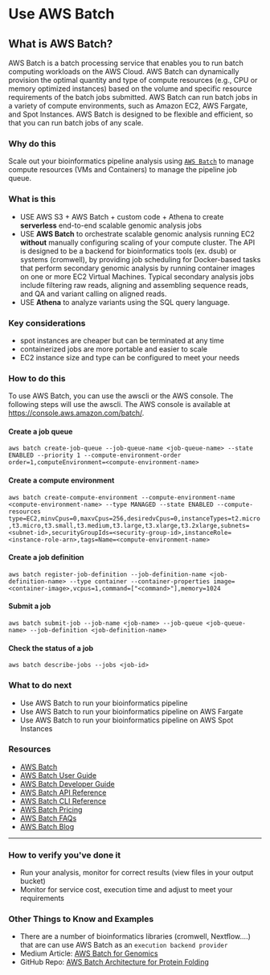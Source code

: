 # Use AWS Batch

## What is AWS Batch? 
AWS Batch is a batch processing service that enables you to run batch computing workloads on the AWS Cloud. AWS Batch can dynamically provision the optimal quantity and type of compute resources (e.g., CPU or memory optimized instances) based on the volume and specific resource requirements of the batch jobs submitted.  AWS Batch can run batch jobs in a variety of compute environments, such as Amazon EC2, AWS Fargate, and Spot Instances. AWS Batch is designed to be flexible and efficient, so that you can run batch jobs of any scale.

### Why do this
Scale out your bioinformatics pipeline analysis using [`AWS Batch`](https://aws.amazon.com/batch/) to manage compute resources (VMs and Containers) to manage the pipeline job queue.
### What is this
- USE AWS S3 + AWS Batch + custom code + Athena to create **serverless** end-to-end scalable genomic analysis jobs
- USE **AWS Batch** to orchestrate scalable genomic analysis running EC2 **without** manually configuring scaling of your compute cluster. The API is designed to be a backend for bioinformatics tools (ex. dsub) or systems (cromwell), by providing job scheduling for Docker-based tasks that perform secondary genomic analysis by running container images on one or more EC2 Virtual Machines. Typical secondary analysis jobs include filtering raw reads, aligning and assembling sequence reads, and QA and variant calling on aligned reads.
- USE **Athena** to analyze variants using the SQL query language.

### Key considerations
- spot instances are cheaper but can be terminated at any time
- containerized jobs are more portable and easier to scale
- EC2 instance size and type can be configured to meet your needs

### How to do this

To use AWS Batch, you can use the awscli or the AWS console. The following steps will use the awscli.  The AWS console is available at https://console.aws.amazon.com/batch/.

#### Create a job queue
`aws batch create-job-queue --job-queue-name <job-queue-name> --state ENABLED --priority 1 --compute-environment-order order=1,computeEnvironment=<compute-environment-name>`

#### Create a compute environment
`aws batch create-compute-environment --compute-environment-name <compute-environment-name> --type MANAGED --state ENABLED --compute-resources type=EC2,minvCpus=0,maxvCpus=256,desiredvCpus=0,instanceTypes=t2.micro,t3.micro,t3.small,t3.medium,t3.large,t3.xlarge,t3.2xlarge,subnets=<subnet-id>,securityGroupIds=<security-group-id>,instanceRole=<instance-role-arn>,tags=Name=<compute-environment-name>`

#### Create a job definition
`aws batch register-job-definition --job-definition-name <job-definition-name> --type container --container-properties image=<container-image>,vcpus=1,command=["<command>"],memory=1024`

#### Submit a job
`aws batch submit-job --job-name <job-name> --job-queue <job-queue-name> --job-definition <job-definition-name>`

#### Check the status of a job
`aws batch describe-jobs --jobs <job-id>`
### What to do next
- Use AWS Batch to run your bioinformatics pipeline
- Use AWS Batch to run your bioinformatics pipeline on AWS Fargate
- Use AWS Batch to run your bioinformatics pipeline on AWS Spot Instances


### Resources
- [AWS Batch](https://aws.amazon.com/batch/)
- [AWS Batch User Guide](https://docs.aws.amazon.com/batch/latest/userguide/what-is-batch.html)
- [AWS Batch Developer Guide](https://docs.aws.amazon.com/batch/latest/userguide/what-is-batch.html)
- [AWS Batch API Reference](https://docs.aws.amazon.com/batch/latest/APIReference/Welcome.html)
- [AWS Batch CLI Reference](https://docs.aws.amazon.com/cli/latest/reference/batch/index.html)
- [AWS Batch Pricing](https://aws.amazon.com/batch/pricing/)
- [AWS Batch FAQs](https://aws.amazon.com/batch/faqs/)
- [AWS Batch Blog](https://aws.amazon.com/blogs/aws/aws-batch/)


 -----


### How to verify you've done it
 - Run your analysis, monitor for correct results (view files in your output bucket)
 - Monitor for service cost, execution time and adjust to meet your requirements


### Other Things to Know and Examples
- There are a number of bioinformatics libraries (cromwell, Nextflow....) that are can use AWS Batch as an `execution backend provider`
- Medium Article: [AWS Batch for Genomics](https://medium.com/@awsbio/aws-batch-for-genomics-1b2b2b2b2b2b)
- GitHub Repo: [AWS Batch Architecture for Protein Folding](https://github.com/aws-solutions-library-samples/aws-batch-arch-for-protein-folding)


